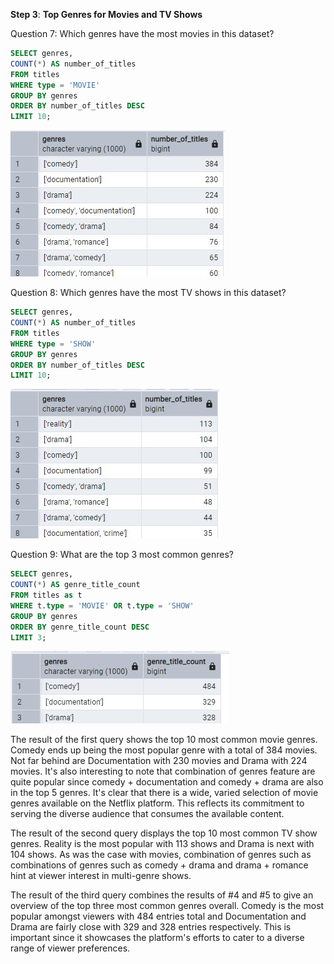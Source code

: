 **Step 3**: **Top Genres for Movies and TV Shows**

Question 7: Which genres have the most movies in this dataset?

```sql
SELECT genres, 
COUNT(*) AS number_of_titles
FROM titles 
WHERE type = 'MOVIE'
GROUP BY genres
ORDER BY number_of_titles DESC
LIMIT 10;
```

![Step 3 Q7 Result](/Step_3_Q7_sql_result.jpg)

Question 8: Which genres have the most TV shows in this dataset?

```sql
SELECT genres, 
COUNT(*) AS number_of_titles
FROM titles 
WHERE type = 'SHOW'
GROUP BY genres
ORDER BY number_of_titles DESC
LIMIT 10;
```

![Step 3 Q8 Result](/Step_3_Q8_sql_result.jpg)

Question 9: What are the top 3 most common genres?

```sql
SELECT genres, 
COUNT(*) AS genre_title_count
FROM titles as t 
WHERE t.type = 'MOVIE' OR t.type = 'SHOW'
GROUP BY genres
ORDER BY genre_title_count DESC
LIMIT 3;
```

![Step 3 Q9 Result](/Step_3_Q9_sql_result.jpg)

The result of the first query shows the top 10 most common movie genres. Comedy ends up being the most popular genre with a total of 384 movies. Not far behind are 
Documentation with 230 movies and Drama with 224 movies. It's also interesting to note that combination of genres feature are quite popular since comedy + documentation 
and comedy + drama are also in the top 5 genres. It's clear that there is a wide, varied selection of movie genres available on the Netflix platform. This reflects its 
commitment to serving the diverse audience that consumes the available content. 

The result of the second query displays the top 10 most common TV show genres. Reality is the most popular with 113 shows and Drama is next with 104 shows. As was the case
with movies, combination of genres such as combinations of genres such as comedy + drama and drama + romance hint at viewer interest in multi-genre shows. 

The result of the third query combines the results of #4 and #5 to give an overview of the top three most common genres overall. Comedy is the most popular 
amongst viewers with 484 entries total and Documentation and Drama are fairly close with 329 and 328 entries respectively. This is important since it showcases the 
platform's efforts to cater to a diverse range of viewer preferences.
